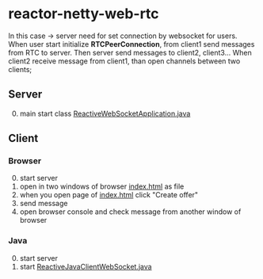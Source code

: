 # reactor-netty-web-rtc

In this case -> server need for set connection by websocket for users. When user start initialize **RTCPeerConnection**,
from client1 send messages from RTC to server. Then server send messages to client2, client3... When client2 receive
message from client1, than open channels between two clients;

## Server

0) main start
   class [ReactiveWebSocketApplication.java](/src/main/java/org/netty/websocket/ReactiveWebSocketApplication.java)

## Client

### Browser

0) start server
1) open in two windows of browser [index.html](/src/main/resources/static/index.html) as file
2) when you open page of [index.html](/src/main/resources/static/index.html) click "Create offer"
3) send message
4) open browser console and check message from another window of browser

### Java

0) start server
1) start [ReactiveJavaClientWebSocket.java](/src/main/java/org/netty/websocket/client/ReactiveJavaClientWebSocket.java)

